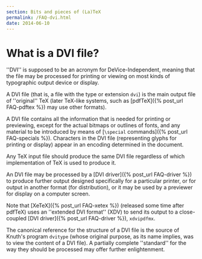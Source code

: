 ```yaml
---
section: Bits and pieces of (La)TeX
permalink: /FAQ-dvi.html
date: 2014-06-10
---
```


# What is a DVI file?

''DVI'' is supposed to be an acronym for
DeVice-Independent, meaning that the file may be
processed for printing or viewing on most kinds of typographic output
device or display.

A DVI file (that is, a file with the type or extension
`dvi`) is the main output file of ''original'' TeX (later
TeX-like systems, such as [pdfTeX]({% post_url FAQ-pdftex %}) may use
other formats).

A DVI file contains all the information that is needed for
printing or previewing, except for the actual bitmaps or outlines of
fonts, and any material to be introduced by means of 
[`\special` commands]({% post_url FAQ-specials %}).  Characters in the
DVI file (representing glyphs for printing or display) appear
in an encoding determined in the document.

Any TeX input file should produce the same DVI file
regardless of which implementation of TeX is used to produce it.

An DVI file may be processed by a [DVI driver]({% post_url FAQ-driver %})
to produce further output designed specifically for a particular
printer, or for output in another format (for distribution), or it may
be used by a previewer for display on a computer screen.

Note that [XeTeX]({% post_url FAQ-xetex %}) (released some time after
pdfTeX) uses an ''extended DVI format'' (XDV) to send
its output to a close-coupled [DVI driver]({% post_url FAQ-driver %}),
`xdvipdfmx`.

The canonical reference for the structure of a DVI file is the
source of Knuth's program `dvitype` (whose original purpose,
as its name implies, was to view the content of a DVI file).
A partially complete ''standard'' for the way they should be
processed may offer further enlightenment.

